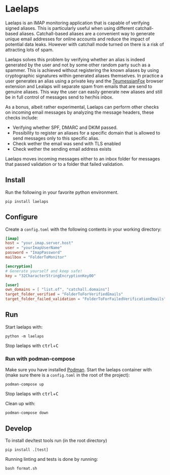 <!--
SPDX-FileCopyrightText: 2024 Jan Maarten van Doorn <laelaps@vandoorn.cloud>

SPDX-License-Identifier: MPL-2.0
-->

# Laelaps

Laelaps is an IMAP monitoring application that is capable of verifying signed aliases. This is particularly useful when using different catchall-based aliases. Catchall-based aliases are a convenient way to generate unique email addresses for online accounts and reduce the impact of potential data leaks. However with catchall mode turned on there is a risk of attracting lots of spam.

Laelaps solves this problem by verifying whether an alias is indeed generated by the user and not by some other random party such as a spammer. This is achieved without registering the known aliases by using cryptographic signatures within generated aliases themselves. In practice a user generates an alias using a private key and the [TeumessianFox](https://github.com/Marmalade8478/TeumessianFox) browser extension and Lealaps will separate spam from emails that are send to genuine aliases. This way the user can easily generate new aliases and still be in full control of messages send to her/his inbox.

As a bonus, albeit rather experimental, Laelaps can perform other checks on incoming email messages by analyzing the message headers, these checks include:

- Verifying whether SPF, DMARC and DKIM passed.
- Possibility to register an aliases for a specific domain that is allowed to send messages only to this specific alias.
- Check wether the email was send with TLS enabled
- Check wether the sending email address exists

Laelaps moves incoming messages either to an inbox folder for messages that passed validation or to a folder that failed validation.

## Install

Run the following in your favorite python environment.

```shell
pip install laelaps
```

## Configure

Create a `config.toml` with the following contents in your working directory:

```toml
[imap]
host = "your.imap.server.host"
user = "yourImapUserName"
password = "ImapPassword"
mailbox = "FolderToMonitor"

[encryption]
# Generate yourself and keep safe!
key = "32CharacterStringEncryptionKey00"

[user]
own_domains = [ "list.of", "catchall.domains"]
target_folder_verified = "FolderToForVerifiedEmails"
target_folder_failed_validation = "FolderToForFailedVerificationEmails"
```

## Run

Start laelaps with:

```shell
python -m laelaps
```

Stop laelaps with
<kbd>ctrl</kbd>+<kbd>C</kbd>

### Run with podman-compose

Make sure you have installed [Podman](https://podman.io/).
Start the laelaps container with (make sure there is a `config.toml` in the root of the project):

```shell
podman-compose up
```

Stop laelaps with
<kbd>ctrl</kbd>+<kbd>C</kbd>

Clean up with:

```shell
podman-compose down
```

## Develop

To install dev/test tools run (in the root directory)

```shell
pip install .[test]
```

Running linting and tests is done by running:

```shell
bash format.sh
```
